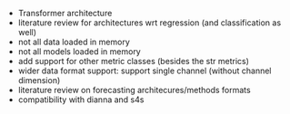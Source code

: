 - Transformer architecture
- literature review for architectures wrt regression (and classification as well)
- not all data loaded in memory
- not all models loaded in memory
- add support for other metric classes (besides the str metrics)
- wider data format support: support single channel (without channel dimension)
- literature review on forecasting architecures/methods formats
- compatibility with dianna and s4s
